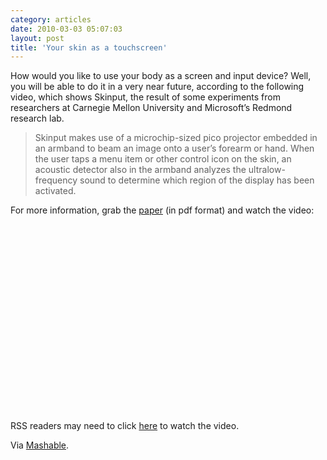```yaml
---
category: articles
date: 2010-03-03 05:07:03
layout: post
title: 'Your skin as a touchscreen'
---
```


<p>How would you like to use your body as a screen and input device? Well, you will be able to do it in a very near future, according to the following video, which shows Skinput, the result of some experiments from researchers at Carnegie Mellon University and Microsoft’s Redmond research lab.</p>

<blockquote>Skinput makes use of a microchip-sized pico projector embedded in an armband to beam an image onto a user’s forearm or hand. When the user taps a menu item or other control icon on the skin, an acoustic detector also in the armband analyzes the ultralow-frequency sound to determine which region of the display has been activated.</blockquote>

<p>For more information, grab the <a href="http://research.microsoft.com/en-us/um/redmond/groups/cue/publications/HarrisonSkinputCHI2010.pdf">paper</a> (in pdf format) and watch the video:</p>

<iframe title="Your skin as a touchscreen" width="480" height="300" data-src="//www.youtube.com/embed/g3XPUdW9Ryg" frameborder="0" allowfullscreen></iframe>

<p>RSS readers may need to click <a href="//joaobordalo.com/articles/2010/03/03/your-skin-as-a-touchscreen">here</a> to watch the video.</p>

<p>Via <a href="http://mashable.com/2010/03/03/skinput-turns-your-body-into-a-touchscreen-video">Mashable</a>.
